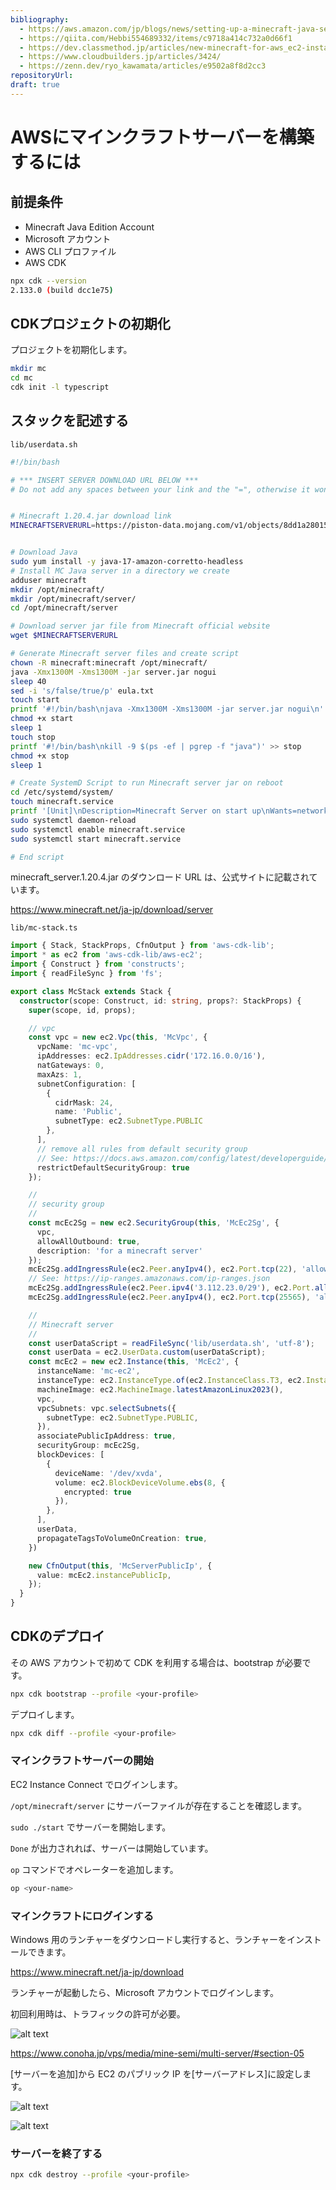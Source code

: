 ```yaml
---
bibliography: 
  - https://aws.amazon.com/jp/blogs/news/setting-up-a-minecraft-java-server-on-amazon-ec2/
  - https://qiita.com/Hebbi554689332/items/c9718a414c732a0d66f1
  - https://dev.classmethod.jp/articles/new-minecraft-for-aws_ec2-instance/
  - https://www.cloudbuilders.jp/articles/3424/
  - https://zenn.dev/ryo_kawamata/articles/e9502a8f8d2cc3
repositoryUrl:
draft: true
---
```


# AWSにマインクラフトサーバーを構築するには

## 前提条件

- Minecraft Java Edition Account
- Microsoft アカウント
- AWS CLI プロファイル
- AWS CDK

```bash
npx cdk --version
2.133.0 (build dcc1e75)
```

## CDKプロジェクトの初期化

プロジェクトを初期化します。

```bash
mkdir mc
cd mc
cdk init -l typescript
```

## スタックを記述する

`lib/userdata.sh`

```bash
#!/bin/bash

# *** INSERT SERVER DOWNLOAD URL BELOW ***
# Do not add any spaces between your link and the "=", otherwise it won't work. EG: MINECRAFTSERVERURL=https://urlexample


# Minecraft 1.20.4.jar download link
MINECRAFTSERVERURL=https://piston-data.mojang.com/v1/objects/8dd1a28015f51b1803213892b50b7b4fc76e594d/server.jar


# Download Java
sudo yum install -y java-17-amazon-corretto-headless
# Install MC Java server in a directory we create
adduser minecraft
mkdir /opt/minecraft/
mkdir /opt/minecraft/server/
cd /opt/minecraft/server

# Download server jar file from Minecraft official website
wget $MINECRAFTSERVERURL

# Generate Minecraft server files and create script
chown -R minecraft:minecraft /opt/minecraft/
java -Xmx1300M -Xms1300M -jar server.jar nogui
sleep 40
sed -i 's/false/true/p' eula.txt
touch start
printf '#!/bin/bash\njava -Xmx1300M -Xms1300M -jar server.jar nogui\n' >> start
chmod +x start
sleep 1
touch stop
printf '#!/bin/bash\nkill -9 $(ps -ef | pgrep -f "java")' >> stop
chmod +x stop
sleep 1

# Create SystemD Script to run Minecraft server jar on reboot
cd /etc/systemd/system/
touch minecraft.service
printf '[Unit]\nDescription=Minecraft Server on start up\nWants=network-online.target\n[Service]\nUser=minecraft\nWorkingDirectory=/opt/minecraft/server\nExecStart=/opt/minecraft/server/start\nStandardInput=null\n[Install]\nWantedBy=multi-user.target' >> minecraft.service
sudo systemctl daemon-reload
sudo systemctl enable minecraft.service
sudo systemctl start minecraft.service

# End script
```

minecraft_server.1.20.4.jar のダウンロード URL は、公式サイトに記載されています。

https://www.minecraft.net/ja-jp/download/server

`lib/mc-stack.ts`

```typescript
import { Stack, StackProps, CfnOutput } from 'aws-cdk-lib';
import * as ec2 from 'aws-cdk-lib/aws-ec2';
import { Construct } from 'constructs';
import { readFileSync } from 'fs';

export class McStack extends Stack {
  constructor(scope: Construct, id: string, props?: StackProps) {
    super(scope, id, props);

    // vpc
    const vpc = new ec2.Vpc(this, 'McVpc', {
      vpcName: 'mc-vpc',
      ipAddresses: ec2.IpAddresses.cidr('172.16.0.0/16'),
      natGateways: 0,
      maxAzs: 1,
      subnetConfiguration: [
        {
          cidrMask: 24,
          name: 'Public',
          subnetType: ec2.SubnetType.PUBLIC
        },
      ],
      // remove all rules from default security group
      // See: https://docs.aws.amazon.com/config/latest/developerguide/vpc-default-security-group-closed.html
      restrictDefaultSecurityGroup: true
    });

    //
    // security group
    //
    const mcEc2Sg = new ec2.SecurityGroup(this, 'McEc2Sg', {
      vpc,
      allowAllOutbound: true,
      description: 'for a minecraft server'
    });
    mcEc2Sg.addIngressRule(ec2.Peer.anyIpv4(), ec2.Port.tcp(22), 'allow ssh from anywhere');
    // See: https://ip-ranges.amazonaws.com/ip-ranges.json
    mcEc2Sg.addIngressRule(ec2.Peer.ipv4('3.112.23.0/29'), ec2.Port.allTraffic(), 'allow ec2 instance connect from ap-northeast-1 ip range');
    mcEc2Sg.addIngressRule(ec2.Peer.anyIpv4(), ec2.Port.tcp(25565), 'allow minecraft connection from anywhere');

    //
    // Minecraft server
    //
    const userDataScript = readFileSync('lib/userdata.sh', 'utf-8');
    const userData = ec2.UserData.custom(userDataScript);
    const mcEc2 = new ec2.Instance(this, 'McEc2', {
      instanceName: 'mc-ec2',
      instanceType: ec2.InstanceType.of(ec2.InstanceClass.T3, ec2.InstanceSize.SMALL),
      machineImage: ec2.MachineImage.latestAmazonLinux2023(),
      vpc,
      vpcSubnets: vpc.selectSubnets({
        subnetType: ec2.SubnetType.PUBLIC,
      }),
      associatePublicIpAddress: true,
      securityGroup: mcEc2Sg,
      blockDevices: [
        {
          deviceName: '/dev/xvda',
          volume: ec2.BlockDeviceVolume.ebs(8, {
            encrypted: true
          }),
        },
      ],
      userData,
      propagateTagsToVolumeOnCreation: true,
    })

    new CfnOutput(this, 'McServerPublicIp', {
      value: mcEc2.instancePublicIp,
    });
  }
}
```

## CDKのデプロイ

その AWS アカウントで初めて CDK を利用する場合は、bootstrap が必要です。

```bash
npx cdk bootstrap --profile <your-profile>
```

デプロイします。

```bash
npx cdk diff --profile <your-profile>
```

### マインクラフトサーバーの開始

EC2 Instance Connect でログインします。

`/opt/minecraft/server` にサーバーファイルが存在することを確認します。

`sudo ./start` でサーバーを開始します。

`Done` が出力されれば、サーバーは開始しています。

`op` コマンドでオペレーターを追加します。

```bash
op <your-name>
```

### マインクラフトにログインする

Windows 用のランチャーをダウンロードし実行すると、ランチャーをインストールできます。

https://www.minecraft.net/ja-jp/download

ランチャーが起動したら、Microsoft アカウントでログインします。

初回利用時は、トラフィックの許可が必要。

![alt text](image.png)

https://www.conoha.jp/vps/media/mine-semi/multi-server/#section-05

[サーバーを追加]から EC2 のパブリック IP を[サーバーアドレス]に設定します。

![alt text](image-2.png)

![alt text](image-1.png)

### サーバーを終了する

```bash
npx cdk destroy --profile <your-profile>
```
